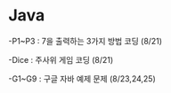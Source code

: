 # Java

-P1~P3 : 7을 출력하는 3가지 방법 코딩 (8/21)

-Dice : 주사위 게임 코딩 (8/21)

-G1~G9 : 구글 자바 예제 문제 (8/23,24,25)



